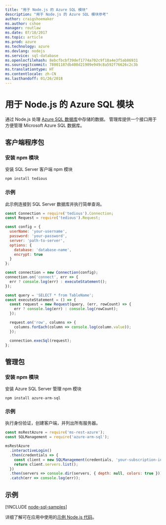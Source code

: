 ```yaml
---
title: "用于 Node.js 的 Azure SQL 模块"
description: "用于 Node.js 的 Azure SQL 模块参考"
author: craigshoemaker
ms.author: cshoe
manager: routlaw
ms.date: 07/18/2017
ms.topic: article
ms.prod: azure
ms.technology: azure
ms.devlang: nodejs
ms.service: sql-database
ms.openlocfilehash: 8ebcfbcbf39def1774a702c9f18a4e3f5ab86931
ms.sourcegitcommit: 78001187db408d21909e949c8a592f76626c2c3b
ms.translationtype: HT
ms.contentlocale: zh-CN
ms.lasthandoff: 01/26/2018
---
```

# <a name="azure-sql-modules-for-nodejs"></a>用于 Node.js 的 Azure SQL 模块

通过 Node.js 处理 [Azure SQL 数据库](https://docs.microsoft.com/azure/sql-database/sql-database-technical-overview)中存储的数据。
管理库提供一个接口用于方便管理 Microsoft Azure SQL 数据库。

## <a name="client-package"></a>客户端程序包

### <a name="install-the-npm-module"></a>安装 npm 模块

安装 SQL Server 客户端 npm 模块

```bash
npm install tedious
```

### <a name="example"></a>示例

此示例连接到 SQL Server 数据库并执行简单查询。

```javascript
const Connection = require('tedious').Connection;
const Request = require('tedious').Request;

const config = {
  userName: 'your-username',
  password: 'your-password',
  server: 'path-to-server',
  options: {
    database: 'database-name',
    encrypt: true
  }
};

const connection = new Connection(config);
connection.on('connect', err => {
  err ? console.log(err) : executeStatement();
});

const query = 'SELECT * from TableName';
const executeStatement = () => {
  const request = new Request(query, (err, rowCount) => {
    err ? console.log(err) : console.log(rowCount);
  });

  request.on('row', columns => {
    columns.forEach(column => console.log(column.value));
  });

  connection.execSql(request);
};
```

## <a name="management-package"></a>管理包

### <a name="install-npm-modules"></a>安装 npm 模块

安装 Azure SQL Server 管理 npm 模块

```
npm install azure-arm-sql
```   

### <a name="example"></a>示例

执行身份验证，创建客户端，并列出所有服务器。

```javascript
const msRestAzure = require('ms-rest-azure');
const SQLManagement = require('azure-arm-sql');

msRestAzure
  .interactiveLogin()
  .then(credentials => {
    const client = new SQLManagement(credentials, 'your-subscription-id');
    return client.servers.list();
  })
  .then(servers => console.dir(servers, { depth: null, colors: true }))
  .catch(err => console.log(err));
```

## <a name="samples"></a>示例

[!INCLUDE [node-sql-samples](../docs-ref-conceptual/includes/sql-samples.md)]

详细了解可在应用中使用的[示例 Node.js 代码](https://azure.microsoft.com/resources/samples/?platform=nodejs)。

